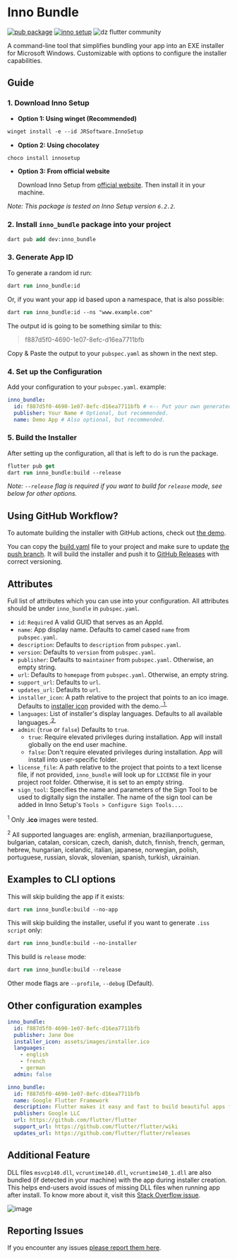 # Inno Bundle

[![pub package](https://img.shields.io/pub/v/inno_bundle.svg)](https://pub.dev/packages/inno_bundle)
[![inno setup](https://img.shields.io/badge/Inno_Setup-v6.2.2-blue)](https://jrsoftware.org/isinfo.php)
![dz flutter community](https://img.shields.io/badge/hahouari-Inno_Setup-blue)

A command-line tool that simplifies bundling your app into an EXE installer for
Microsoft Windows. Customizable with options to configure the installer
capabilities.

## Guide

### 1. Download Inno Setup

- **Option 1: Using winget (Recommended)**

```ps
winget install -e --id JRSoftware.InnoSetup
```

- **Option 2: Using chocolatey**

```ps
choco install innosetup
```

- **Option 3: From official website**

  Download Inno Setup from <a href="https://jrsoftware.org/isdl.php" target="_blank">official
  website</a>. Then install it in your machine.

_Note: This package is tested on Inno Setup version `6.2.2`._

### 2. Install `inno_bundle` package into your project

```ps
dart pub add dev:inno_bundle
```

### 3. Generate App ID

To generate a random id run:

```ps
dart run inno_bundle:id
```

Or, if you want your app id based upon a namespace, that is also possible:

```ps
dart run inno_bundle:id --ns "www.example.com"
```

The output id is going to be something similar to this:

> f887d5f0-4690-1e07-8efc-d16ea7711bfb

Copy & Paste the output to your `pubspec.yaml` as shown in the next step.

### 4. Set up the Configuration

Add your configuration to your `pubspec.yaml`. example:

```yaml
inno_bundle:
  id: f887d5f0-4690-1e07-8efc-d16ea7711bfb # <-- Put your own generated id here
  publisher: Your Name # Optional, but recommended.
  name: Demo App # Also optional, but recommended.
```

### 5. Build the Installer

After setting up the configuration, all that is left to do is run the package.

```ps
flutter pub get
dart run inno_bundle:build --release
```

_Note: `--release` flag is required if you want to build for `release` mode, see
below for other options._

## Using GitHub Workflow?

To automate building the installer with GitHub actions,
check out [the demo](https://github.com/hahouari/flutter_inno_workflows_demo).

You can copy the [build.yaml](https://github.com/hahouari/flutter_inno_workflows_demo/blob/dev/.github/workflows/build.yaml)
file to your project and make sure to update
[the push branch](https://github.com/hahouari/flutter_inno_workflows_demo/blob/fb49da23996161acc80f0e9f4c169a01908a29a7/.github/workflows/build.yaml#L5).
It will build the installer and push it to
[GitHub Releases](https://github.com/hahouari/flutter_inno_workflows_demo/releases) with correct versioning.

## Attributes

Full list of attributes which you can use into your configuration.
All attributes should be under `inno_bundle` in `pubspec.yaml`.

- `id`: `Required` A valid GUID that serves as an AppId.
- `name`: App display name. Defaults to camel cased `name` from `pubspec.yaml`.
- `description`: Defaults to `description` from `pubspec.yaml`.
- `version`: Defaults to `version` from `pubspec.yaml`.
- `publisher`: Defaults to `maintainer` from `pubspec.yaml`. Otherwise, an empty
  string.
- `url`: Defaults to `homepage` from `pubspec.yaml`. Otherwise, an empty string.
- `support_url`: Defaults to `url`.
- `updates_url`: Defaults to `url`.
- `installer_icon`: A path relative to the project that points to an ico image.
  Defaults
  to <a href="https://github.com/hahouari/inno_bundle/blob/dev/example/demo_app/assets/images/installer.ico" target="_blank">
  installer icon</a> provided with the demo.<sup><a href="#attributes-more-1">
  &nbsp;1&nbsp;</a></sup>
- `languages`: List of installer's display languages. Defaults to all available languages.<sup><a href="#attributes-more-2">&nbsp;2&nbsp;</a></sup>
- `admin`: (`true` or `false`) Defaults to `true`.
  - `true`: Require elevated privileges during installation. App will install
    globally on the end user machine.
  - `false`: Don't require elevated privileges during installation. App will
    install into user-specific folder.
- `license_file`: A path relative to the project that points to a text license file, if not provided, `inno_bundle` will look up for `LICENSE` file in your project root folder. Otherwise, it is set to an empty string.
- `sign_tool`: Specifies the name and parameters of the Sign Tool to be used to digitally sign the installer. The name of the sign tool can be added in Inno Setup's `Tools > Configure Sign Tools...`.

<span id="attributes-more-1"><sup>1</sup></span> Only **.ico** images were
tested.

<span id="attributes-more-2"><sup>2</sup></span> All supported languages are:
english, armenian,
brazilianportuguese, bulgarian, catalan, corsican, czech, danish, dutch,
finnish, french, german,
hebrew, hungarian, icelandic, italian, japanese, norwegian, polish, portuguese,
russian, slovak,
slovenian, spanish, turkish, ukrainian.

## Examples to CLI options

This will skip building the app if it exists:

```ps
dart run inno_bundle:build --no-app
```

This will skip building the installer, useful if you want to generate
`.iss script` only:

```ps
dart run inno_bundle:build --no-installer
```

This build is `release` mode:

```ps
dart run inno_bundle:build --release
```

Other mode flags are `--profile`, `--debug` (Default).

## Other configuration examples

```yaml
inno_bundle:
  id: f887d5f0-4690-1e07-8efc-d16ea7711bfb
  publisher: Jane Doe
  installer_icon: assets/images/installer.ico
  languages:
    - english
    - french
    - german
  admin: false
```

```yaml
inno_bundle:
  id: f887d5f0-4690-1e07-8efc-d16ea7711bfb
  name: Google Flutter Framework
  description: Flutter makes it easy and fast to build beautiful apps for mobile and beyond.
  publisher: Google LLC
  url: https://github.com/flutter/flutter
  support_url: https://github.com/flutter/flutter/wiki
  updates_url: https://github.com/flutter/flutter/releases
```

## Additional Feature

DLL files `msvcp140.dll`, `vcruntime140.dll`, `vcruntime140_1.dll` are also
bundled (if detected in your machine) with the app during installer creation.
This helps end-users avoid issues of missing DLL files when running app
after install. To know more about it, visit
this <a href="https://stackoverflow.com/questions/74329543/how-to-find-the-vcruntime140-dll-in-flutter-build-windows" target="_blank">
Stack Overflow issue</a>.

![image](https://github.com/hahouari/inno_bundle/assets/39862612/a9d258a4-074c-47fc-973e-e307f3af7a9b)

## Reporting Issues

If you encounter any
issues <a href="https://github.com/hahouari/inno_bundle/issues" target="_blank">
please report them here</a>.

